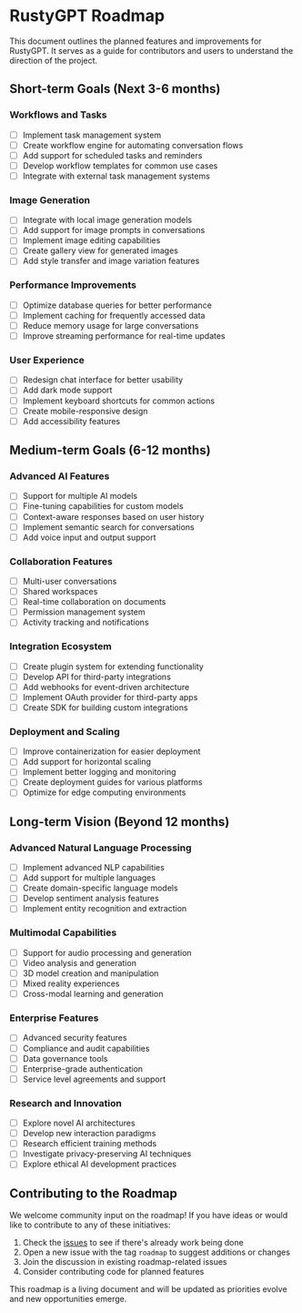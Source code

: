 # RustyGPT Roadmap

This document outlines the planned features and improvements for RustyGPT. It serves as a guide for contributors and users to understand the direction of the project.

## Short-term Goals (Next 3-6 months)

### Workflows and Tasks

- [ ] Implement task management system
- [ ] Create workflow engine for automating conversation flows
- [ ] Add support for scheduled tasks and reminders
- [ ] Develop workflow templates for common use cases
- [ ] Integrate with external task management systems

### Image Generation

- [ ] Integrate with local image generation models
- [ ] Add support for image prompts in conversations
- [ ] Implement image editing capabilities
- [ ] Create gallery view for generated images
- [ ] Add style transfer and image variation features

### Performance Improvements

- [ ] Optimize database queries for better performance
- [ ] Implement caching for frequently accessed data
- [ ] Reduce memory usage for large conversations
- [ ] Improve streaming performance for real-time updates

### User Experience

- [ ] Redesign chat interface for better usability
- [ ] Add dark mode support
- [ ] Implement keyboard shortcuts for common actions
- [ ] Create mobile-responsive design
- [ ] Add accessibility features

## Medium-term Goals (6-12 months)

### Advanced AI Features

- [ ] Support for multiple AI models
- [ ] Fine-tuning capabilities for custom models
- [ ] Context-aware responses based on user history
- [ ] Implement semantic search for conversations
- [ ] Add voice input and output support

### Collaboration Features

- [ ] Multi-user conversations
- [ ] Shared workspaces
- [ ] Real-time collaboration on documents
- [ ] Permission management system
- [ ] Activity tracking and notifications

### Integration Ecosystem

- [ ] Create plugin system for extending functionality
- [ ] Develop API for third-party integrations
- [ ] Add webhooks for event-driven architecture
- [ ] Implement OAuth provider for third-party apps
- [ ] Create SDK for building custom integrations

### Deployment and Scaling

- [ ] Improve containerization for easier deployment
- [ ] Add support for horizontal scaling
- [ ] Implement better logging and monitoring
- [ ] Create deployment guides for various platforms
- [ ] Optimize for edge computing environments

## Long-term Vision (Beyond 12 months)

### Advanced Natural Language Processing

- [ ] Implement advanced NLP capabilities
- [ ] Add support for multiple languages
- [ ] Create domain-specific language models
- [ ] Develop sentiment analysis features
- [ ] Implement entity recognition and extraction

### Multimodal Capabilities

- [ ] Support for audio processing and generation
- [ ] Video analysis and generation
- [ ] 3D model creation and manipulation
- [ ] Mixed reality experiences
- [ ] Cross-modal learning and generation

### Enterprise Features

- [ ] Advanced security features
- [ ] Compliance and audit capabilities
- [ ] Data governance tools
- [ ] Enterprise-grade authentication
- [ ] Service level agreements and support

### Research and Innovation

- [ ] Explore novel AI architectures
- [ ] Develop new interaction paradigms
- [ ] Research efficient training methods
- [ ] Investigate privacy-preserving AI techniques
- [ ] Explore ethical AI development practices

## Contributing to the Roadmap

We welcome community input on the roadmap! If you have ideas or would like to contribute to any of these initiatives:

1. Check the [issues](https://github.com/VannaDii/RustyGPT/issues) to see if there's already work being done
2. Open a new issue with the tag `roadmap` to suggest additions or changes
3. Join the discussion in existing roadmap-related issues
4. Consider contributing code for planned features

This roadmap is a living document and will be updated as priorities evolve and new opportunities emerge.

